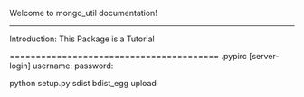 Welcome to mongo_util documentation!

***************************************************


Introduction: This Package is a Tutorial

========================================
.pypirc
[server-login]
username:
password:

python setup.py sdist bdist_egg upload
